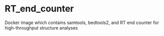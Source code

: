 # RT_end_counter
Docker image which contains samtools, bedtools2, and RT end counter for high-throughput structure analyses
